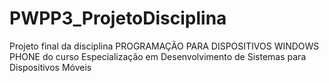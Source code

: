 # PWPP3_ProjetoDisciplina
Projeto final da disciplina PROGRAMAÇÃO PARA DISPOSITIVOS WINDOWS PHONE do curso Especialização em Desenvolvimento de Sistemas para Dispositivos Móveis
